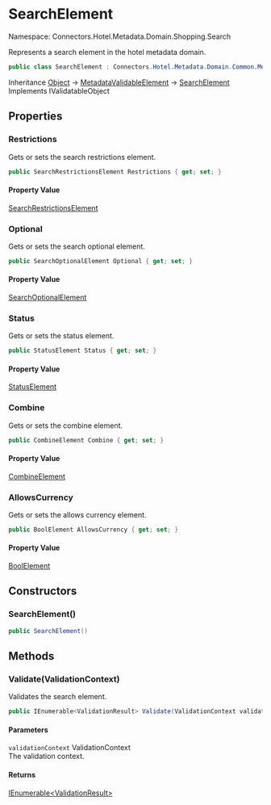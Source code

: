 # SearchElement

Namespace: Connectors.Hotel.Metadata.Domain.Shopping.Search

Represents a search element in the hotel metadata domain.

```csharp
public class SearchElement : Connectors.Hotel.Metadata.Domain.Common.MetadataValidableElement, System.ComponentModel.DataAnnotations.IValidatableObject
```

Inheritance [Object](https://docs.microsoft.com/en-us/dotnet/api/system.object) → [MetadataValidableElement](./connectors.hotel.metadata.domain.common.metadatavalidableelement) → [SearchElement](./connectors.hotel.metadata.domain.shopping.search.searchelement)<br />
Implements IValidatableObject

## Properties

### **Restrictions**

Gets or sets the search restrictions element.

```csharp
public SearchRestrictionsElement Restrictions { get; set; }
```

#### Property Value

[SearchRestrictionsElement](./connectors.hotel.metadata.domain.shopping.search.searchrestrictionselement)<br />

### **Optional**

Gets or sets the search optional element.

```csharp
public SearchOptionalElement Optional { get; set; }
```

#### Property Value

[SearchOptionalElement](./connectors.hotel.metadata.domain.shopping.search.searchoptionalelement)<br />

### **Status**

Gets or sets the status element.

```csharp
public StatusElement Status { get; set; }
```

#### Property Value

[StatusElement](./connectors.hotel.metadata.domain.common.statuselement)<br />

### **Combine**

Gets or sets the combine element.

```csharp
public CombineElement Combine { get; set; }
```

#### Property Value

[CombineElement](./connectors.hotel.metadata.domain.shopping.search.combineelement)<br />

### **AllowsCurrency**

Gets or sets the allows currency element.

```csharp
public BoolElement AllowsCurrency { get; set; }
```

#### Property Value

[BoolElement](./connectors.hotel.metadata.domain.basetypes.boolelement)<br />

## Constructors

### **SearchElement()**

```csharp
public SearchElement()
```

## Methods

### **Validate(ValidationContext)**

Validates the search element.

```csharp
public IEnumerable<ValidationResult> Validate(ValidationContext validationContext)
```

#### Parameters

`validationContext` ValidationContext<br />
The validation context.

#### Returns

[IEnumerable\<ValidationResult\>](https://docs.microsoft.com/en-us/dotnet/api/system.collections.generic.ienumerable-1)<br />
